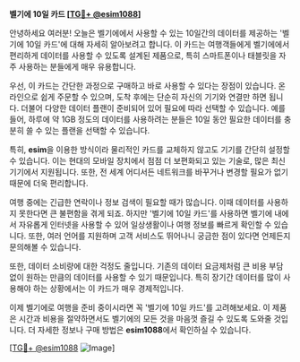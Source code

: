 **벨기에 10일 카드 [[TG💪+ @esim1088](https://t.me/s/esim1088)]**

안녕하세요 여러분! 오늘은 벨기에에서 사용할 수 있는 10일간의 데이터를 제공하는 '벨기에 10일 카드'에 대해 자세히 알아보려고 합니다. 이 카드는 여행객들에게 벨기에에서 편리하게 데이터를 사용할 수 있도록 설계된 제품으로, 특히 스마트폰이나 태블릿을 자주 사용하는 분들에게 매우 유용합니다.

우선, 이 카드는 간단한 과정으로 구매하고 바로 사용할 수 있다는 장점이 있습니다. 온라인으로 쉽게 주문할 수 있으며, 도착 후에는 단순히 자신의 기기와 연결만 하면 됩니다. 더불어 다양한 데이터 플랜이 준비되어 있어 필요에 따라 선택할 수 있습니다. 예를 들어, 하루에 약 1GB 정도의 데이터를 사용하려는 분들은 10일 동안 필요한 데이터를 충분히 쓸 수 있는 플랜을 선택할 수 있습니다.

특히, **esim**을 이용한 방식이라 물리적인 카드를 교체하지 않고도 기기를 간단히 설정할 수 있습니다. 이는 현대의 모바일 장치에서 점점 더 보편화되고 있는 기술로, 많은 최신 기기에서 지원됩니다. 또한, 전 세계 어디서든 네트워크를 바꾸거나 변경할 필요가 없기 때문에 더욱 편리합니다.

여행 중에는 긴급한 연락이나 정보 검색이 필요할 때가 많습니다. 이때 데이터를 사용하지 못한다면 큰 불편함을 겪게 되죠. 하지만 '벨기에 10일 카드'를 사용하면 벨기에 내에서 자유롭게 인터넷을 사용할 수 있어 일상생활이나 여행 정보를 빠르게 확인할 수 있습니다. 또한, 여러 언어를 지원하며 고객 서비스도 뛰어나니 궁금한 점이 있다면 언제든지 문의해볼 수 있습니다.

또한, 데이터 소비량에 대한 걱정도 줄입니다. 기존의 데이터 요금제처럼 큰 비용 부담 없이 원하는 만큼의 데이터를 사용할 수 있기 때문입니다. 특히 장기간 데이터를 많이 사용해야 하는 상황에서는 이 카드가 매우 경제적입니다.

이제 벨기에로 여행을 준비 중이시라면 꼭 '벨기에 10일 카드'를 고려해보세요. 이 제품은 시간과 비용을 절약하면서도 벨기에의 모든 것을 마음껏 즐길 수 있도록 도와줄 것입니다. 더 자세한 정보나 구매 방법은 **esim1088**에서 확인하실 수 있습니다.

[[TG💪+ @esim1088](https://t.me/s/esim1088) ![Image](https://i.postimg.cc/Y0z9fWf4/image.png)]
